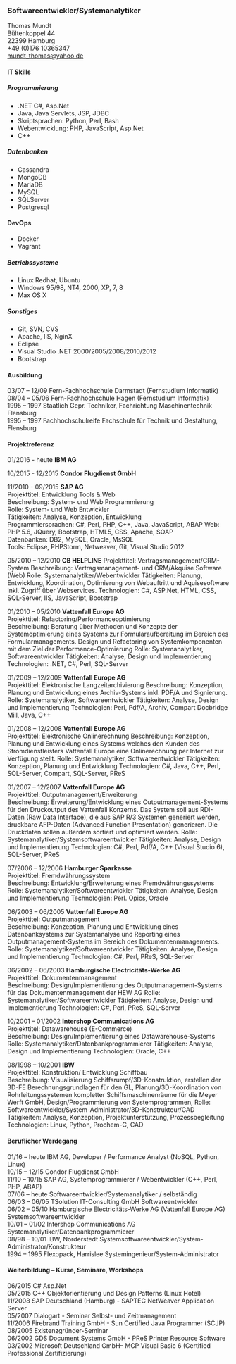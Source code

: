 ### Softwareentwickler/Systemanalytiker  
Thomas Mundt  
Bültenkoppel 44  
22399 Hamburg  
+49 (0)176 10365347  
mundt_thomas@yahoo.de  


#### IT Skills  
##### Programmierung  
* .NET C#, Asp.Net                 
* Java, Java Servlets, JSP, JDBC
* Skriptsprachen: Python, Perl, Bash    
* Webentwicklung: PHP, JavaScript, Asp.Net
* C++


##### Datenbanken  
* Cassandra  	
* MongoDB  
* MariaDB  
* MySQL  
* SQLServer  
* Postgresql

#### DevOps  
* Docker
* Vagrant

##### Betriebssysteme
* Linux  Redhat, Ubuntu
* Windows 95/98, NT4, 2000, XP, 7, 8 	
* Max OS X                            


##### Sonstiges  
* Git, SVN, CVS  
* Apache, IIS, NginX  
* Eclipse  
* Visual Studio .NET  2000/2005/2008/2010/2012  
* Bootstrap  


#### Ausbildung  
03/07 – 12/09	Fern-Fachhochschule Darmstadt (Fernstudium Informatik)  
08/04 – 05/06	Fern-Fachhochschule Hagen      (Fernstudium Informatik)  
1995 – 1997	  Staatlich Gepr. Techniker, Fachrichtung Maschinentechnik Flensburg  
1995 – 1997	  Fachhochschulreife Fachschule für Technik und Gestaltung, Flensburg  



#### Projektreferenz
01/2016 - heute  __IBM AG__  

10/2015 - 12/2015 __Condor Flugdienst GmbH__  

11/2010 - 09/2015 __SAP AG__  
Projekttitel: Entwicklung Tools & Web  
Beschreibung: System- und Web Programmierung  
Rolle: System- und Web Entwickler  
Tätigkeiten: Analyse, Konzeption, Entwicklung  
Programmiersprachen: C#, Perl, PHP, C++, Java, JavaScript, ABAP
Web: PHP 5.6, JQuery, Bootstrap, HTML5, CSS, Apache, SOAP  
Datenbanken: DB2, MySQL, Oracle, MsSQL  
Tools: Eclipse, PHPStorm, Netweaver, Git, Visual Studio 2012  



05/2010 – 12/2010  __CB HELPLINE__
Projekttitel: Vertragsmanagement/CRM-System
Beschreibung: Vertragsmanagement- und CRM/Akquise Software (Web)
Rolle: Systemanalytiker/Webentwickler
Tätigkeiten: Planung, Entwicklung, Koordination, Optimierung von Webauftritt und Aquisesoftware inkl. Zugriff über Webservices.
Technologien: C#, ASP.Net, HTML, CSS, SQL-Server, IIS, JavaScript, Bootstrap




01/2010 – 05/2010 __Vattenfall Europe AG__  
Projekttitel: Refactoring/Performanceoptimierung  
Beschreibung: Beratung über Methoden und Konzepte der Systemoptimierung eines Systems zur Formularaufbereitung im Bereich des Formularmanagements. Design und Refactoring von Systemkomponenten mit dem Ziel der Performance-Optimierung
Rolle: Systemanalytiker, Softwareentwickler
Tätigkeiten: Analyse, Design und Implementierung
Technologien: .NET, C#, Perl, SQL-Server



01/2009 – 12/2009 __Vattenfall Europe AG__  
	Projekttitel: Elektronische Langzeitarchivierung
Beschreibung: Konzeption, Planung und Entwicklung eines Archiv-Systems inkl. PDF/A und Signierung.
Rolle: Systemanalytiker, Softwareentwickler
Tätigkeiten: Analyse, Design und Implementierung
Technologien: Perl, Pdf/A, Archiv, Compart Docbridge Mill, Java, C++



01/2008 – 12/2008 __Vattenfall Europe AG__  
Projekttitel: Elektronische Onlinerechnung
Beschreibung: Konzeption, Planung und Entwicklung eines Systems welches den Kunden des Stromdienstleisters Vattenfall Europe eine Onlinerechnung per Internet zur Verfügung stellt.
Rolle: Systemanalytiker, Softwareentwickler
Tätigkeiten: Konzeption, Planung und Entwicklung
Technologien: C#, Java, C++, Perl, SQL-Server, Compart, SQL-Server, PReS



01/2007 – 12/2007 __Vattenfall Europe AG__  
Projekttitel: Outputmanagement/Erweiterung  
Beschreibung: Erweiterung/Entwicklung eines Outputmanagement-Systems für den Druckoutput des Vattenfall Konzerns.
Das System soll aus RDI-Daten (Raw Data Interface), die aus SAP R/3 Systemen generiert werden, druckbare AFP-Daten (Advanced Function Presentation) generieren. Die Druckdaten sollen außerdem sortiert und optimiert werden.
Rolle: Systemanalytiker/Systemsoftwareentwickler
Tätigkeiten: Analyse, Design und Implementierung
Technologien: C#, Perl, Pdf/A, C++ (Visual Studio 6), SQL-Server, PReS



07/2006 – 12/2006	 __Hamburger Sparkasse__  
Projekttitel: Fremdwährungssystem  
Beschreibung: Entwicklung/Erweiterung eines Fremdwährungssystems
Rolle: Systemanalytiker/Softwareentwickler
Tätigkeiten: Analyse, Design und Implementierung
Technologien: Perl. Opics, Oracle



06/2003 – 06/2005 __Vattenfall Europe AG__  
Projekttitel: Outputmanagement  
Beschreibung: Konzeption, Planung und Entwicklung eines Datenbanksystems zur Systemanalyse und Reporting eines Outputmanagement-Systems im Bereich des Dokumentenmanagements.
Rolle: Systemanalytiker/Softwareentwickler
Tätigkeiten: Analyse, Design und Implementierung
Technologien: C#, Perl, PReS, SQL-Server


06/2002 – 06/2003	__Hamburgische Electricitäts-Werke AG__  
Projekttitel: Dokumentenmanagement  
Beschreibung: Design/Implementierung des Outputmanagement-Systems für das Dokumentenmanagement der HEW AG
Rolle: Systemanalytiker/Softwareentwickler
Tätigkeiten: Analyse, Design und Implementierung
Technologien: C#, Perl, PReS, SQL-Server



10/2001 – 01/2002	__Intershop Communications AG__  
Projekttitel: Datawarehouse (E-Commerce)  
Beschreibung: Design/Implementierung eines Datawarehouse-Systems
Rolle: Systemanalytiker/Datenbankprogrammierer
Tätigkeiten: Analyse, Design und Implementierung
Technologien: Oracle, C++



08/1998 – 10/2001	__IBW__  
Projekttitel: Konstruktion/ Entwicklung Schiffbau  
Beschreibung: Visualisierung Schiffsrumpf/3D-Konstruktion, erstellen der 3D-FE Berechnungsgrundlagen für den GL, Planung/3D-Koordination von Rohrleitungssystemen kompletter Schiffsmaschinenräume für die Meyer Werft GmbH, Design/Programmierung von Systemprogrammen,
Rolle: Softwareentwickler/System-Administrator/3D-Konstrukteur/CAD
Tätigkeiten: Analyse, Konzeption, Projektunterstützung, Prozessbegleitung
Technologien: Linux, Python, Prochem-C, CAD



#### Beruflicher Werdegang
01/16 – heute	IBM AG, Developer / Performance Analyst (NoSQL, Python, Linux)  
10/15 – 12/15	Condor Flugdienst GmbH   
11/10 – 10/15	SAP AG, Systemprogrammierer / Webentwickler (C++, Perl, PHP, ABAP)  
07/06 – heute	Softwareentwickler/Systemanalytiker / selbständig  
06/03 – 06/05	TSolution IT-Consulting GmbH
Softwareentwickler  
06/02 – 05/10	Hamburgische Electricitäts-Werke AG
(Vattenfall Europe AG)
Systemsoftwareentwickler  
10/01 – 01/02	Intershop Communications AG
Systemanalytiker/Datenbankprogrammierer  
08/98 – 10/01	IBW, Norderstedt
Systemsoftwareentwickler/System-Administrator/Konstrukteur  
1994 – 1995	Flexopack, Harrislee
Systemingenieur/System-Administrator  



#### Weiterbildung – Kurse, Seminare, Workshops

06/2015	C# Asp.Net  
05/2015	C++ Objektorientierung und Design Patterns (Linux Hotel)  
11/2008	SAP Deutschland (Hamburg) - SAPTEC NetWeaver Application Server  
05/2007	Dialogart - Seminar Selbst- und Zeitmanagement  
11/2006	Firebrand Training GmbH - Sun Certified Java Programmer (SCJP)  
08/2005	Existenzgründer-Seminar  
06/2002	GDS Document Systems GmbH - PReS Printer Resource Software  
03/2002	Microsoft Deutschland GmbH– MCP Visual Basic 6 (Certified Professional Zertifizierung)  
